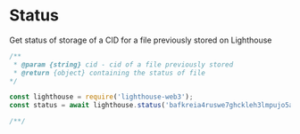 # Status



Get status of storage of a CID for a file previously stored on Lighthouse

```javascript
/** 
 * @param {string} cid - cid of a file previously stored 
 * @return {object} containing the status of file
*/

const lighthouse = require('lighthouse-web3');
const status = await lighthouse.status('bafkreia4ruswe7ghckleh3lmpujo5asrnd7hrtu5r23zjk2robpcoend34')

/**/
```
